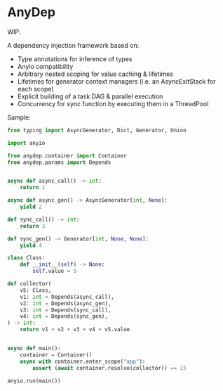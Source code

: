 # AnyDep

WIP.

A dependency injection framework based on:

- Type annotations for inference of types
- Anyio compatibility
- Arbitrary nested scoping for value caching & lifetimes
- Lifetimes for generator context managers (i.e. an AsyncExitStack for each scope)
- Explicit building of a task DAG & parallel execution
- Concurrency for sync function by executing them in a ThreadPool


Sample:

```python
from typing import AsyncGenerator, Dict, Generator, Union

import anyio

from anydep.container import Container
from anydep.params import Depends


async def async_call() -> int:
    return 1

async def async_gen() -> AsyncGenerator[int, None]:
    yield 2

def sync_call() -> int:
    return 3

def sync_gen() -> Generator[int, None, None]:
    yield 4

class Class:
    def __init__(self) -> None:
        self.value = 5

def collector(
    v5: Class,
    v1: int = Depends(async_call),
    v2: int = Depends(async_gen),
    v3: int = Depends(sync_call),
    v4: int = Depends(sync_gen),
) -> int:
    return v1 + v2 + v3 + v4 + v5.value


async def main():
    container = Container()
    async with container.enter_scope("app"):
        assert (await container.resolve(collector)) == 15

anyio.run(main())
```
